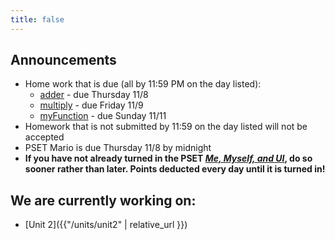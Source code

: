 ```yaml
---
title: false
---
```


## Announcements
  - Home work that is due (all by 11:59 PM on the day listed):
    - <a href="https://lab.cs50.io/Candib80/cs50labs/c/adder" target="_blank">adder</a> - due Thursday 11/8
    - <a href="https://lab.cs50.io/Candib80/cs50labs/c/mult" target="_blank">multiply</a> - due Friday 11/9
    - <a href="https://lab.cs50.io/Candib80/cs50labs/c/myFunction" target="_blank">myFunction</a> - due Sunday 11/11
  - Homework that is not submitted by 11:59 on the day listed will not be accepted
  - PSET Mario is due Thursday 11/8 by midnight
  - **If you have not already turned in the PSET *<a href="https://docs.cs50.net/2018/ap/problems/ui/ui.html" target="_blank">Me, Myself, and UI</a>*, do so sooner rather than later. Points deducted every day until it is turned in!**
  
## We are currently working on:
* [Unit 2]({{"/units/unit2" | relative_url }})


<!--
# Hello, world!
-->
<!--
This is CS50 AP, Harvard University's introduction to the intellectual enterprises of computer science and the art of programming for students in high school, which satisfies the College Board's new AP CS Principles curriculum framework.
-->
<!--
<iframe src="https://www.youtube.com/embed/tZxLMIk_SaY?playlist=GAB6Gm7pTTA"></iframe>
-->
